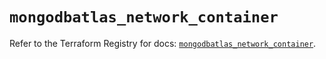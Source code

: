 # `mongodbatlas_network_container`

Refer to the Terraform Registry for docs: [`mongodbatlas_network_container`](https://registry.terraform.io/providers/mongodb/mongodbatlas/1.18.1/docs/resources/network_container).
